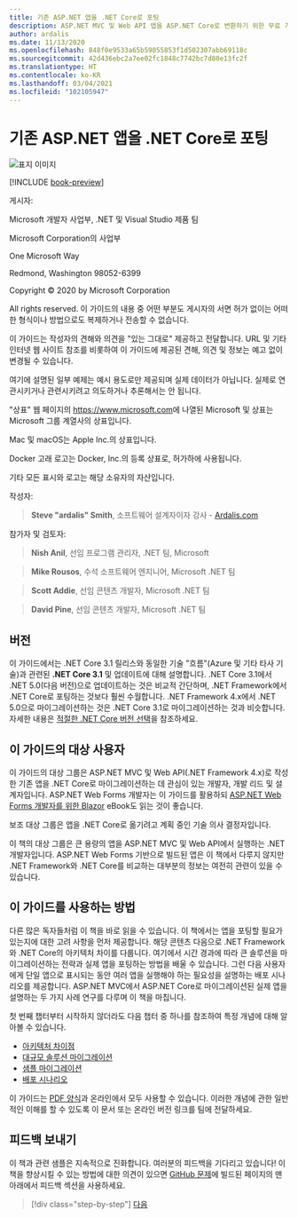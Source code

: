 ```yaml
---
title: 기존 ASP.NET 앱을 .NET Core로 포팅
description: ASP.NET MVC 및 Web API 앱을 ASP.NET Core로 변환하기 위한 무료 가이드입니다.
author: ardalis
ms.date: 11/13/2020
ms.openlocfilehash: 848f0e9533a65b59055853f1d502307abb69118c
ms.sourcegitcommit: 42d436ebc2a7ee02fc1848c7742bc7d80e13fc2f
ms.translationtype: HT
ms.contentlocale: ko-KR
ms.lasthandoff: 03/04/2021
ms.locfileid: "102105947"
---
```

# <a name="porting-existing-aspnet-apps-to-net-core"></a>기존 ASP.NET 앱을 .NET Core로 포팅

![표지 이미지](./media/index/porting-existing-aspnet-apps.png)

[!INCLUDE [book-preview](../../../includes/book-preview.md)]

게시자:

Microsoft 개발자 사업부, .NET 및 Visual Studio 제품 팀

Microsoft Corporation의 사업부

One Microsoft Way

Redmond, Washington 98052-6399

Copyright &copy; 2020 by Microsoft Corporation

All rights reserved. 이 가이드의 내용 중 어떤 부분도 게시자의 서면 허가 없이는 어떠한 형식이나 방법으로도 복제하거나 전송할 수 없습니다.

이 가이드는 작성자의 견해와 의견을 "있는 그대로" 제공하고 전달합니다. URL 및 기타 인터넷 웹 사이트 참조를 비롯하여 이 가이드에 제공된 견해, 의견 및 정보는 예고 없이 변경될 수 있습니다.

여기에 설명된 일부 예제는 예시 용도로만 제공되며 실제 데이터가 아닙니다. 실제로 연관시키거나 관련시키려고 의도하거나 추론해서는 안 됩니다.

"상표" 웹 페이지의 <https://www.microsoft.com>에 나열된 Microsoft 및 상표는 Microsoft 그룹 계열사의 상표입니다.

Mac 및 macOS는 Apple Inc.의 상표입니다.

Docker 고래 로고는 Docker, Inc.의 등록 상표로, 허가하에 사용됩니다.

기타 모든 표시와 로고는 해당 소유자의 자산입니다.

작성자:

> **Steve "ardalis" Smith**, 소프트웨어 설계자이자 강사 - [Ardalis.com](https://ardalis.com)

참가자 및 검토자:

> **Nish Anil**, 선임 프로그램 관리자, .NET 팀, Microsoft

> **Mike Rousos**, 수석 소프트웨어 엔지니어, Microsoft .NET 팀

> **Scott Addie**, 선임 콘텐츠 개발자, Microsoft .NET 팀

> **David Pine**, 선임 콘텐츠 개발자, Microsoft .NET 팀

## <a name="version"></a>버전

이 가이드에서는 .NET Core 3.1 릴리스와 동일한 기술 "흐름"(Azure 및 기타 타사 기술)과 관련된 **.NET Core 3.1** 및 업데이트에 대해 설명합니다. .NET Core 3.1에서 .NET 5.0(다음 버전)으로 업데이트하는 것은 비교적 간단하며, .NET Framework에서 .NET Core로 포팅하는 것보다 훨씬 수월합니다. .NET Framework 4.x에서 .NET 5.0으로 마이그레이션하는 것은 .NET Core 3.1로 마이그레이션하는 것과 비슷합니다. 자세한 내용은 [적절한 .NET Core 버전 선택](choose-net-core-version.md)을 참조하세요.

## <a name="who-should-use-this-guide"></a>이 가이드의 대상 사용자

이 가이드의 대상 그룹은 ASP.NET MVC 및 Web API(.NET Framework 4.x)로 작성한 기존 앱을 .NET Core로 마이그레이션하는 데 관심이 있는 개발자, 개발 리드 및 설계자입니다. ASP.NET Web Forms 개발자는 이 가이드를 활용하되 [ASP.NET Web Forms 개발자를 위한 Blazor](../blazor-for-web-forms-developers/index.md) eBook도 읽는 것이 좋습니다.

보조 대상 그룹은 앱을 .NET Core로 옮기려고 계획 중인 기술 의사 결정자입니다.

이 책의 대상 그룹은 큰 용량의 앱을 ASP.NET MVC 및 Web API에서 실행하는 .NET 개발자입니다. ASP.NET Web Forms 기반으로 빌드된 앱은 이 책에서 다루지 않지만 .NET Framework와 .NET Core를 비교하는 대부분의 정보는 여전히 관련이 있을 수 있습니다.

## <a name="how-you-can-use-this-guide"></a>이 가이드를 사용하는 방법

다른 많은 독자들처럼 이 책을 바로 읽을 수 있습니다. 이 책에서는 앱을 포팅할 필요가 있는지에 대한 고려 사항을 먼저 제공합니다. 해당 콘텐츠 다음으로 .NET Framework와 .NET Core의 아키텍처 차이를 다룹니다. 여기에서 시간 경과에 따라 큰 솔루션을 마이그레이션하는 전략과 실제 앱을 포팅하는 방법을 배울 수 있습니다. 그런 다음 사용자에게 단일 앱으로 표시되는 동안 여러 앱을 실행해야 하는 필요성을 설명하는 배포 시나리오를 제공합니다. ASP.NET MVC에서 ASP.NET Core로 마이그레이션된 실제 앱을 설명하는 두 가지 사례 연구를 다루며 이 책을 마칩니다.

첫 번째 챕터부터 시작하지 않더라도 다음 챕터 중 하나를 참조하여 특정 개념에 대해 알아볼 수 있습니다.

- [아키텍처 차이점](architectural-differences.md)
- [대규모 솔루션 마이그레이션](migrate-large-solutions.md)
- [샘플 마이그레이션](example-migration-eshop.md)
- [배포 시나리오](deployment-scenarios.md)

이 가이드는 [PDF 양식](https://aka.ms/aspnet-porting-ebook)과 온라인에서 모두 사용할 수 있습니다. 이러한 개념에 관한 일반적인 이해를 할 수 있도록 이 문서 또는 온라인 버전 링크를 팀에 전달하세요.

## <a name="send-your-feedback"></a>피드백 보내기

이 책과 관련 샘플은 지속적으로 진화합니다. 여러분의 피드백을 기다리고 있습니다! 이 책을 향상시킬 수 있는 방법에 대한 의견이 있으면 [GitHub 문제](https://github.com/dotnet/docs/issues)에 빌드된 페이지의 맨 아래에서 피드백 섹션을 사용하세요.

>[!div class="step-by-step"]
>[다음](introduction.md)
